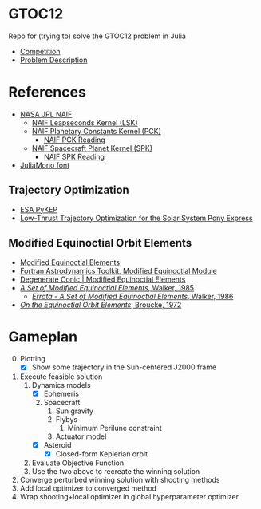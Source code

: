 # GTOC12
Repo for (trying to) solve the GTOC12 problem in Julia

- [Competition](https://gtoc12.tsinghua.edu.cn/competition)
- [Problem Description](https://gtoc12.tsinghua.edu.cn/competition/theProblem)

# References
- [NASA JPL NAIF](https://naif.jpl.nasa.gov/naif/)
   - [NAIF Leapseconds Kernel (LSK)](https://naif.jpl.nasa.gov/pub/naif/generic_kernels/lsk/)
   - [NAIF Planetary Constants Kernel (PCK)](https://naif.jpl.nasa.gov/pub/naif/generic_kernels/pck/)
      - [NAIF PCK Reading](https://naif.jpl.nasa.gov/pub/naif/toolkit_docs/C/req/pck.html)
   - [NAIF Spacecraft Planet Kernel (SPK)](https://naif.jpl.nasa.gov/pub/naif/generic_kernels/spk/)
      - [NAIF SPK Reading](https://naif.jpl.nasa.gov/pub/naif/toolkit_docs/C/req/spk.html)
- [JuliaMono font](https://juliamono.netlify.app/)
## Trajectory Optimization
- [ESA PyKEP](https://github.com/esa/pykep)
- [Low-Thrust Trajectory Optimization for the Solar System Pony Express](https://ai.jpl.nasa.gov/public/documents/papers/AAS-22-015-Paper.pdf)
## Modified Equinoctial Orbit Elements
- [Modified Equinoctial Elements](https://spsweb.fltops.jpl.nasa.gov/portaldataops/mpg/MPG_Docs/Source%20Docs/EquinoctalElements-modified.pdf)
- [Fortran Astrodynamics Toolkit, Modified Equinoctial Module](https://github.com/jacobwilliams/Fortran-Astrodynamics-Toolkit/blob/master/src/modified_equinoctial_module.f90)
- [Degenerate Conic | Modified Equinoctial Elements](https://degenerateconic.com/modified-equinoctial-elements.html)
- [*A Set of Modified Equinoctial Elements*, Walker, 1985](http://cdsads.u-strasbg.fr/pdf/1985CeMec..36..409W)
   - [*Errata - A Set of Modified Equinoctial Elements*, Walker, 1986](http://cdsads.u-strasbg.fr/pdf/1986CeMec..38..391W)
- [*On the Equinoctial Orbit Elements*, Broucke, 1972](https://adsabs.harvard.edu/full/1972CeMec...5..303B)

# Gameplan
0. Plotting
   - [x] Show some trajectory in the Sun-centered J2000 frame
1. Execute feasible solution
   1. Dynamics models
      - [x] Ephemeris
      2. Spacecraft
         1. Sun gravity
         2. Flybys
            1. Minimum Perilune constraint
         3. Actuator model
      - [x] Asteroid
         - [x] Closed-form Keplerian orbit
   2. Evaluate Objective Function
   3. Use the two above to recreate the winning solution
2. Converge perturbed winning solution with shooting methods
3. Add local optimizer to converged method
4. Wrap shooting+local optimizer in global hyperparameter optimizer
